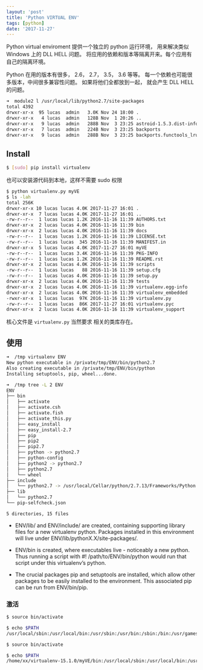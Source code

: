 ```yaml
---
layout: 'post'
title: 'Python VIRTUAL ENV'
tags: [python]
date: '2017-11-27'
---
```


Python virtual enviroment 提供一个独立的 python 运行环境， 用来解决类似 Windows 上的 DLL HELL 问题。
将应用的依赖和版本等隔离开来。每个应用有自己的隔离环境。

Python 在用的版本有很多， 2.6， 2.7， 3.5， 3.6 等等。 每一个依赖也可能很多版本，中间很多兼容性问题。 如果将他们全都放到一起， 就会产生 DLL HELL 的问题。

```sh
➜  module2 l /usr/local/lib/python2.7/site-packages
total 4392
drwxr-xr-x  95 lucas  admin   3.0K Nov 24 18:00 .
drwxr-xr-x   4 lucas  admin   128B Nov  1 20:26 ..
drwxr-xr-x   9 lucas  admin   288B Nov  3 23:25 astroid-1.5.3.dist-info
drwxr-xr-x   7 lucas  admin   224B Nov  3 23:25 backports
drwxr-xr-x   9 lucas  admin   288B Nov  3 23:25 backports.functools_lru_cache-1.4.dist-info
```

## Install

```sh
$ [sudo] pip install virtualenv
```

也可以安装源代码到本地，这样不需要 sudo 权限

```sh
$ python virtualenv.py myVE
$ ls -lah
total 256K
drwxr-xr-x 10 lucas lucas 4.0K 2017-11-27 16:01 .
drwxr-xr-x  7 lucas lucas 4.0K 2017-11-27 16:01 ..
-rw-r--r--  1 lucas lucas 1.2K 2016-11-16 11:39 AUTHORS.txt
drwxr-xr-x  2 lucas lucas 4.0K 2016-11-16 11:39 bin
drwxr-xr-x  2 lucas lucas 4.0K 2016-11-16 11:39 docs
-rw-r--r--  1 lucas lucas 1.2K 2016-11-16 11:39 LICENSE.txt
-rw-r--r--  1 lucas lucas  345 2016-11-16 11:39 MANIFEST.in
drwxr-xr-x  5 lucas lucas 4.0K 2017-11-27 16:01 myVE
-rw-r--r--  1 lucas lucas 3.4K 2016-11-16 11:39 PKG-INFO
-rw-r--r--  1 lucas lucas 1.2K 2016-11-16 11:39 README.rst
drwxr-xr-x  2 lucas lucas 4.0K 2016-11-16 11:39 scripts
-rw-r--r--  1 lucas lucas   88 2016-11-16 11:39 setup.cfg
-rw-r--r--  1 lucas lucas 4.0K 2016-11-16 11:39 setup.py
drwxr-xr-x  2 lucas lucas 4.0K 2016-11-16 11:39 tests
drwxr-xr-x  2 lucas lucas 4.0K 2016-11-16 11:39 virtualenv.egg-info
drwxr-xr-x  2 lucas lucas 4.0K 2016-11-16 11:39 virtualenv_embedded
-rwxr-xr-x  1 lucas lucas  97K 2016-11-16 11:39 virtualenv.py
-rw-r--r--  1 lucas lucas  86K 2017-11-27 16:01 virtualenv.pyc
drwxr-xr-x  2 lucas lucas 4.0K 2016-11-16 11:39 virtualenv_support
```

核心文件是 `virtualenv.py`
当然要求 相关的类库存在。

## 使用

```sh
➜  /tmp virtualenv ENV
New python executable in /private/tmp/ENV/bin/python2.7
Also creating executable in /private/tmp/ENV/bin/python
Installing setuptools, pip, wheel...done.

➜  /tmp tree -L 2 ENV
ENV
├── bin
│   ├── activate
│   ├── activate.csh
│   ├── activate.fish
│   ├── activate_this.py
│   ├── easy_install
│   ├── easy_install-2.7
│   ├── pip
│   ├── pip2
│   ├── pip2.7
│   ├── python -> python2.7
│   ├── python-config
│   ├── python2 -> python2.7
│   ├── python2.7
│   └── wheel
├── include
│   └── python2.7 -> /usr/local/Cellar/python/2.7.13/Frameworks/Python.framework/Versions/2.7/include/python2.7
├── lib
│   └── python2.7
└── pip-selfcheck.json

5 directories, 15 files
```

- ENV/lib/ and ENV/include/ are created, containing supporting library files for a new virtualenv python. Packages installed in this environment will live under ENV/lib/pythonX.X/site-packages/.

- ENV/bin is created, where executables live - noticeably a new python. Thus running a script with #! /path/to/ENV/bin/python would run that script under this virtualenv’s python.

- The crucial packages pip and setuptools are installed, which allow other packages to be easily installed to the environment. This associated pip can be run from ENV/bin/pip.

### 激活

```sh
$ source bin/activate
```

```sh
$ echo $PATH
/usr/local/sbin:/usr/local/bin:/usr/sbin:/usr/bin:/sbin:/bin:/usr/games

$ source bin/activate

$ echo $PATH
/home/xx/virtualenv-15.1.0/myVE/bin:/usr/local/sbin:/usr/local/bin:/usr/sbin:/usr/bin:/sbin:/bin:/usr/games
```
